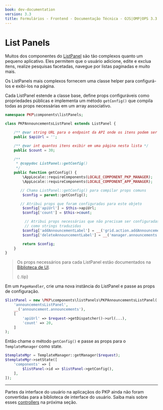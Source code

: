 ```yaml
---
book: dev-documentation
version: 3.3
title: Formulários - Frontend - Documentação Técnica - OJS|OMP|OPS 3.3
---
```


# List Panels


Muitos dos componentes do [ListPanel](/dev/ui-library/dev/#/component/ListPanel) são tão complexos quanto um pequeno aplicativo. Eles permitem que o usuário adicione, edite e exclua itens, realize pesquisas facetadas, navegue por listas paginadas e muito mais.

Os ListPanels mais complexos fornecem uma classe helper para configurá-los e exibi-los na página.

Cada ListPanel estende a classe base, define props configuráveis como propriedades públicas e implementa um método `getConfig()` que compila todas as props necessárias em um array associativo.

```php
namespace PKP\components\listPanels;

class PKPAnnouncementsListPanel extends ListPanel {

    /** @var string URL para o endpoint da API onde os itens podem ser recuperados */
    public $apiUrl = '';

    /** @var int quantos itens exibir em uma página nesta lista */
    public $count = 30;

    /**
     * @copydoc ListPanel::getConfig()
     */
    public function getConfig() {
        \AppLocale::requireComponents(LOCALE_COMPONENT_PKP_MANAGER);
        \AppLocale::requireComponents(LOCALE_COMPONENT_APP_MANAGER);

       // Chama ListPanel::getConfig() para compilar props comuns
        $config = parent::getConfig();

       // Atribui props que foram configuradas para este objeto
        $config['apiUrl'] = $this->apiUrl;
        $config['count'] = $this->count;

         // Atribui props necessárias que não precisam ser configuradas,
         // como strings traduzidas
        $config['addAnnouncementLabel'] = __('grid.action.addAnnouncement');
        $config['deleteAnnouncementLabel'] = __('manager.announcements.deleteAnnouncement');

        return $config;
    }
}
```

> Os props necessários para cada ListPanel estão documentados na [Biblioteca de UI](/dev/ui-library/dev/). 
> 
> {:.tip}

Em um `PageHandler`, crie uma nova instância do ListPanel e passe as props de configuração.

```php
$listPanel = new \PKP\components\listPanels\PKPAnnouncementsListPanel(
    'announcementsListPanel',
    __('announcement.announcements'),
    [
        'apiUrl' => $request->getDispatcher()->url(...),
        'count' => 20,
    ]
);
```

Então chame o método `getConfig()` e passe as props para o `TemplateManager` como state.

```php
$templateMgr = TemplateManager::getManager($request);
$templateMgr->setState([
    'components' => [
        $listPanel->id => $listPanel->getConfig(),
    ],
]);
```

---

Partes da interface do usuário na aplicaçãos do PKP ainda não foram convertidas para a biblioteca de interface do usuário. Saiba mais sobre esses [controllers](./frontend-controllers) na próxima seção.